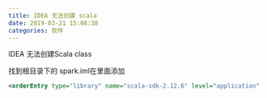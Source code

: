 ```yaml
---
title: IDEA 无法创建 scala
date: 2019-03-21 15:08:38
categories: 软件 
---
```


IDEA 无法创建Scala class

找到根目录下的 spark.iml在里面添加
```xml
<orderEntry type="library" name="scala-sdk-2.12.6" level="application" />
```
